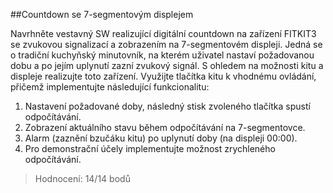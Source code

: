 ##Countdown se 7-segmentovým displejem

Navrhněte vestavný SW realizující digitální countdown na zařízení FITKIT3 se zvukovou signalizací a zobrazením na 7-segmentovém displeji. Jedná se o tradiční kuchyňský minutovník, na kterém uživatel nastaví požadovanou dobu a po jejím uplynutí zazní zvukový signál. S ohledem na možnosti kitu a displeje realizujte toto zařízení. Využijte tlačítka kitu k vhodnému ovládání, přičemž implementujte následující funkcionalitu:
1. Nastavení požadované doby, následný stisk zvoleného tlačítka spustí odpočítávání.
2. Zobrazení aktuálního stavu během odpočítávání na 7-segmentovce.
3. Alarm (zaznění bzučáku kitu) po uplynutí doby (na displeji 00:00).
4. Pro demonstrační účely implementujte možnost zrychleného odpočítávání.

>Hodnocení: 14/14 bodů
